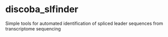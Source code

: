 # discoba_slfinder
Simple tools for automated identification of spliced leader sequences from transcriptome sequencing
